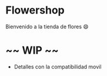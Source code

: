 # Flowershop

Bienvenido a la tienda de flores 😄

# ~~ WIP ~~
- Detalles con la compatibilidad movil
